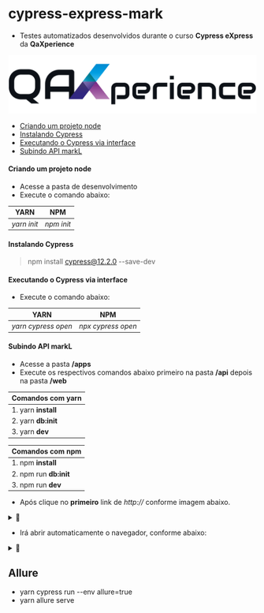# cypress-express-mark

- Testes automatizados desenvolvidos durante o curso **Cypress eXpress** da **QaXperience**
  
[![](https://raw.githubusercontent.com/eduardacf/cypress-express-mark/main/img/thumbnail.png)](https://raw.githubusercontent.com/eduardacf/cypress-express-mark/main/img/thumbnail.png)

- [Criando um projeto node](#criando-um-projeto-node)
- [Instalando Cypress](#instalando-cypress)
- [Executando o Cypress via interface](#executando-o-cypress-via-interface)
- [Subindo API markL](#subindo-api-markl)


#### Criando um projeto node
* Acesse a pasta de desenvolvimento
* Execute o comando abaixo:

|  YARN | NPM  |
| ------------ | ------------ |
|  *yarn init* |  *npm init* |

#### Instalando Cypress

> npm install cypress@12.2.0 --save-dev

#### Executando o Cypress via interface
* Execute o comando abaixo:

|  YARN | NPM  |
| ------------ | ------------ |
|  *yarn cypress open* |  *npx cypress open* |


#### Subindo API markL

* Acesse a pasta **/apps**
* Execute os respectivos comandos abaixo primeiro na pasta **/api** depois na pasta **/web**

|  Comandos com yarn |
| ------------ |
|  1. yarn **install** |
|  2. yarn **db:init** |
|  3. yarn **dev** |

|  Comandos com npm |
| ------------ |
|  1. npm **install** |
|  2. npm run **db:init**|
|  3. npm run **dev** |

* Após clique no **primeiro** link de *http://* conforme imagem abaixo.

<details><summary>📸</summary>

[![](https://raw.githubusercontent.com/eduardacf/cypress-express-mark/main/img/subindo-servidor.png)](https://raw.githubusercontent.com/eduardacf/cypress-express-mark/main/img/subindo-servidor.png)

</details>

* Irá abrir automaticamente o navegador, conforme abaixo:

<details><summary>📸</summary>

[![](https://raw.githubusercontent.com/eduardacf/cypress-express-mark/main/img/aplicacao.gif)](https://raw.githubusercontent.com/eduardacf/cypress-express-mark/main/img/aplicacao.gif)

</details>

## Allure
- yarn cypress run --env allure=true
- yarn allure serve

